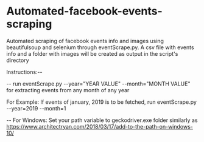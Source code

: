 # Automated-facebook-events-scraping
Automated scraping of facebook events info and images using beautifulsoup and selenium through eventScrape.py. A csv file with events info and a folder with images will be created as output in the script's directory

Instructions:--

-- run eventScrape.py --year="YEAR VALUE" --month="MONTH VALUE" for extracting events from any month of any year

For Example: If events of january, 2019 is to be fetched, run eventScrape.py --year=2019 --month=1

-- For Windows: Set your path variable to geckodriver.exe folder similarly as https://www.architectryan.com/2018/03/17/add-to-the-path-on-windows-10/

